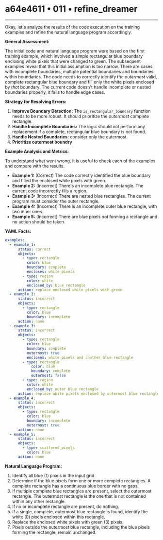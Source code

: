 # a64e4611 • 011 • refine_dreamer

---
Okay, let's analyze the results of the code execution on the training examples and refine the natural language program accordingly.

**General Assessment:**

The initial code and natural language program were based on the first training example, which involved a simple rectangular blue boundary enclosing white pixels that were changed to green. The subsequent examples reveal that this initial assumption is too narrow. There are cases with incomplete boundaries, multiple potential boundaries and boundaries within boundaries. The code needs to correctly identify the *outermost* valid, complete rectangular blue boundary and fill only the white pixels enclosed by *that* boundary. The current code doesn't handle incomplete or nested boundaries properly, it fails to handle edge cases.

**Strategy for Resolving Errors:**

1.  **Improve Boundary Detection:** The `is_rectangular_boundary` function needs to be more robust. It should prioritize the *outermost* complete rectangle.
2.  **Handle Incomplete Boundaries:** The logic should not perform any replacement if a complete, rectangular blue boundary is not found.
3.  **Handle Nested Boundaries:** consider only the outermost.
4. **Prioritize outermost boundry**

**Example Analysis and Metrics:**

To understand what went wrong, it is useful to check each of the examples and
compare with the results.

*   **Example 1:** (Correct) The code correctly identified the blue boundary and filled the enclosed white pixels with green.
*   **Example 2:** (Incorrect) There's an incomplete blue rectangle. The current code incorrectly fills a region.
*   **Example 3:** (Incorrect) There are nested blue rectangles. The current program must consider the outer rectangle.
*   **Example 4:** (Incorrect) There is an incomplete outer blue rectangle, with two inner ones.
*   **Example 5:** (Incorrect) There are blue pixels not forming a rectangle and no action should be taken.

**YAML Facts:**

```yaml
examples:
  - example_1:
      status: correct
      objects:
        - type: rectangle
          color: blue
          boundary: complete
          encloses: white pixels
        - type: region
          color: white
          enclosed_by: blue rectangle
      action: replace enclosed white pixels with green
  - example_2:
      status: incorrect
      objects:
        - type: rectangle
          color: blue
          boundary: incomplete
      action: none
  - example_3:
      status: incorrect
      objects:
        - type: rectangle
          color: blue
          boundary: complete
          outermost: true
          encloses: white pixels and another blue rectangle
        - type: rectangle
            color: blue
            boundary: complete
            outermost: false
        - type: region
          color: white
          enclosed_by: outer blue rectangle
      action: replace white pixels enclosed by outermost blue rectangle with green
  - example_4:
      status: incorrect
      objects:
        - type: rectangle
          color: blue
          boundary: incomplete
          outermost: true
      action: none
  - example_5:
      status: incorrect
      objects:
        - type: scattered_pixels
          color: blue
      action: none
```

**Natural Language Program:**

1.  Identify all blue (1) pixels in the input grid.
2.  Determine if the blue pixels form one or more complete rectangles. A complete rectangle has a continuous blue border with no gaps.
3.  If multiple complete blue rectangles are present, select the outermost rectangle. The outermost rectangle is the one that is not contained within any other rectangle.
4. If no or incomplete rectangle are present, do nothing.
5.  If a single, complete, outermost blue rectangle is found, identify the white (0) pixels enclosed within this rectangle.
6.  Replace the enclosed white pixels with green (3) pixels.
7.  Pixels outside the outermost blue rectangle, including the blue pixels forming the rectangle, remain unchanged.


